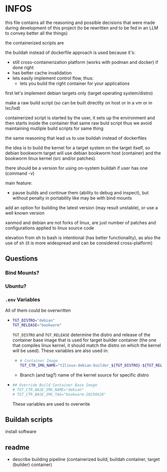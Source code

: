 # INFOS

this file contains all the reasoning and possible decisions that were made during development of this project (to be rewritten and to be fed in an LLM to convey better all the things)



the containerized scripts are 

the buildah instead of dockerfile approach is used because it's:
- still cross-containerization platform (works with podman and docker) if done right
- has better cache invalidation
- lets easily implement control flow, thus:
  - lets you build the right container for your applications

first let's implement debian targets only (target operating system/distro)


make a raw build script (so can be built directlty on host or in a vm or in lxc/lxd)

containerized script is started by the user, it sets up the environment and then starts inside the container that same raw buld script
thus we avoid maintaining mutliple build scripts for same thing

the same reasoning that lead us to use buildah instead of dockerfiles


the idea is to build the kernel for a target system on the target itself, so debian bookworm target will use debian bookworm host (container) and the bookworm linux kernel (src and/or patches).

there should be a version for using on-system buildah if user has one (command -v)


main feature:
- pause builds and continue them (ability to debug and inspect), but without penalty in portability like may be with bind mounts

add an option for building the latest version (may result unstable), or use a well known version

xanmod and debian are not forks of linux, are just number of patches and configurations applied to linux source code

elevation from sh to bash is intentional (has better functionality), as also the use of sh (it is more widespread and can be considered cross-platform)
## Questions

### Bind Mounts?


### Ubuntu?

### `.env` Variables
All of them could be overwritten
- ```bash
  TGT_DISTRO="debian"
  TGT_RELEASE="bookworm"
  ```
  `TGT_DISTRO` and `TGT_RELEASE` determine the distro and release of the container base image that is used for target builder container (the one that compiles linux kernel, it should match the distro on which the kernel will be used).
  These variables are also used in: 
  - ```bash
    # Container Image
    TGT_CTR_IMG_NAME="t2linux-debian-builder_${TGT_DISTRO}-${TGT_RELEASE}"
    ```
  - Branch (and tag?) name of the kernel source for specific distro
- ```bash
  ## Override Build Container Base Image
  # TGT_CTR_BASE_IMG_NAME="debian"
  # TGT_CTR_BASE_IMG_TAG="bookworm-20250428"
  ```
  These variables are used to overwrite 

## Buildah scripts

install software

## readme

- describe building pipeline (containerized build, buildah container, target (builder) container)
